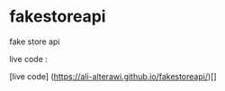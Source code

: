 # fakestoreapi
fake store api

live code :

[live code] (https://ali-alterawi.github.io/fakestoreapi/)[]
